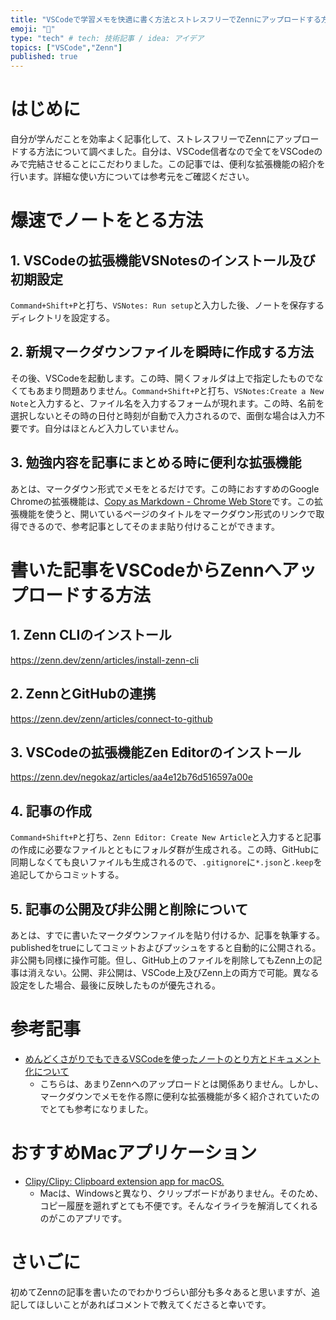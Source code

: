 ```yaml
---
title: "VSCodeで学習メモを快適に書く方法とストレスフリーでZennにアップロードする方法"
emoji: "💭"
type: "tech" # tech: 技術記事 / idea: アイデア
topics: ["VSCode","Zenn"]
published: true
---
```

# はじめに
自分が学んだことを効率よく記事化して、ストレスフリーでZennにアップロードする方法について調べました。自分は、VSCode信者なので全てをVSCodeのみで完結させることにこだわりました。この記事では、便利な拡張機能の紹介を行います。詳細な使い方については参考元をご確認ください。

# 爆速でノートをとる方法
## 1. VSCodeの拡張機能VSNotesのインストール及び初期設定
`Command+Shift+P`と打ち、`VSNotes: Run setup`と入力した後、ノートを保存するディレクトリを設定する。

## 2. 新規マークダウンファイルを瞬時に作成する方法
その後、VSCodeを起動します。この時、開くフォルダは上で指定したものでなくてもあまり問題ありません。`Command+Shift+P`と打ち、`VSNotes:Create a New Note`と入力すると、ファイル名を入力するフォームが現れます。この時、名前を選択しないとその時の日付と時刻が自動で入力されるので、面倒な場合は入力不要です。自分はほとんど入力していません。

## 3. 勉強内容を記事にまとめる時に便利な拡張機能
あとは、マークダウン形式でメモをとるだけです。この時におすすめのGoogle Chromeの拡張機能は、[Copy as Markdown - Chrome Web Store](https://chrome.google.com/webstore/detail/copy-as-markdown/fkeaekngjflipcockcnpobkpbbfbhmdn)です。この拡張機能を使うと、開いているページのタイトルをマークダウン形式のリンクで取得できるので、参考記事としてそのまま貼り付けることができます。

# 書いた記事をVSCodeからZennへアップロードする方法
## 1. Zenn CLIのインストール

https://zenn.dev/zenn/articles/install-zenn-cli
## 2. ZennとGitHubの連携

https://zenn.dev/zenn/articles/connect-to-github
## 3. VSCodeの拡張機能Zen Editorのインストール

https://zenn.dev/negokaz/articles/aa4e12b76d516597a00e
## 4. 記事の作成
`Command+Shift+P`と打ち、`Zenn Editor: Create New Article`と入力すると記事の作成に必要なファイルとともにフォルダ群が生成される。この時、GitHubに同期しなくても良いファイルも生成されるので、`.gitignore`に`*.json`と`.keep`を追記してからコミットする。
## 5. 記事の公開及び非公開と削除について
あとは、すでに書いたマークダウンファイルを貼り付けるか、記事を執筆する。publishedをtrueにしてコミットおよびプッシュをすると自動的に公開される。非公開も同様に操作可能。但し、GitHub上のファイルを削除してもZenn上の記事は消えない。公開、非公開は、VSCode上及びZenn上の両方で可能。異なる設定をした場合、最後に反映したものが優先される。
# 参考記事
- [めんどくさがりでもできるVSCodeを使ったノートのとり方とドキュメント化について](https://zenn.dev/optimisuke/articles/9e60519d9a506699d701)
  - こちらは、あまりZennへのアップロードとは関係ありません。しかし、マークダウンでメモを作る際に便利な拡張機能が多く紹介されていたのでとても参考になりました。

# おすすめMacアプリケーション
- [Clipy/Clipy: Clipboard extension app for macOS.](https://github.com/Clipy/Clipy)
  - Macは、Windowsと異なり、クリップボードがありません。そのため、コピー履歴を遡れずとても不便です。そんなイライラを解消してくれるのがこのアプリです。

# さいごに
初めてZennの記事を書いたのでわかりづらい部分も多々あると思いますが、追記してほしいことがあればコメントで教えてくださると幸いです。